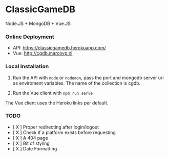 # ClassicGameDB
Node.JS + MongoDB + Vue.JS

### Online Deployment
- API: https://classicgamedb.herokuapp.com/
- Vue: http://cgdb.marcovp.nl

### Local Installation
1. Run the API with `node` or `nodemon`, pass the port and mongodb server url as enviroment variables. The name of the collection is cgdb.

2. Run the Vue client with `npm run serve`

The Vue client uses the Heroku links per default.

### TODO
- [ X ] Proper redirecting after login/logout
- [ X ] Check if a platform exists before requesting
- [ X ] A 404 page
- [ X ] Bit of styling
- [ X ] Date Formatting